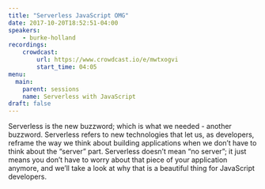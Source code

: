 ```yaml
---
title: "Serverless JavaScript OMG"
date: 2017-10-20T18:52:51-04:00
speakers:
    - burke-holland
recordings:
    crowdcast:
        url: https://www.crowdcast.io/e/mwtxogvi
        start_time: 04:05
menu:
  main:
    parent: sessions
    name: Serverless with JavaScript
draft: false
---
```


Serverless is the new buzzword; which is what we needed - another buzzword. Serverless refers to new technologies that let us, as developers, reframe the way we think about building applications when we don’t have to think about the “server” part. Serverless doesn’t mean “no server”; it just means you don’t have to worry about that piece of your application anymore, and we’ll take a look at why that is a beautiful thing for JavaScript developers.